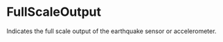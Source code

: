 FullScaleOutput
===============

Indicates the full scale output of the earthquake sensor or accelerometer.
